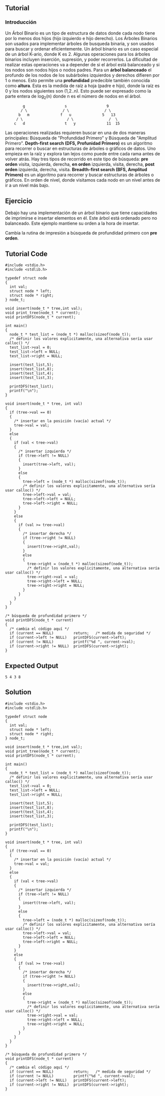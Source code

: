 Tutorial
--------

### Introducción

Un Árbol Binario es un tipo de estructura de datos donde cada nodo tiene por lo menos dos hijos (hijo izquierdo e hijo derecho). Los Árboles Binarios son usados para implementar árboles de busqueda binaria, y son usados para buscar y ordenar eficientemente. Un árbol binario es un caso especial de un árbol K-ario, donde K es 2. Algunas operaciones para los árboles binarios incluyen inserción, supresión, y poder recorrerlos. La dificultad de realizar estas operaciones va a depender de si el árbol está balanceado y si los nodos son nodos hijos o nodos padres. Para un **árbol balanceado** el profundo de los nodos de los subárboles izquierdos y derechos difieren por 1 o menos. Esto permite una **profundidad** predecible también conocida como **altura**. Esta es la medida de raíz a hoja (padre e hijo), donde la raíz es 0 y los nodos siguientes son (1,2..n). Esto puede ser expresado como la parte entera de log<sub>2</sub>(n) donde n es el número de nodos en el árbol.

            g                  s                  9
           / \                / \                / \
          b   m              f   u              5   13
         / \                    / \                /  \
        c   d                  t   y              11  15

Las operaciones realizadas requieren buscar en una de dos maneras principales: Búsqueda de "Profundidad Primero" y Búsqueda de "Amplitud Primero". **Depth-first search (DFS, Profunidad Primero)** es un algoritmo para recorrer o buscar en estructuras de árboles o gráficos de datos. Uno empieza en la raíz y explora tan lejos como puede entre cada rama antes de volver atrás. Hay tres tipos de recorrido en este tipo de búsqueda: **pre orden** visita, izquierda, derecha, **en orden** izquierda, visita, derecha, **post orden** izquierda, derecha, visita. **Breadth-first search (BFS, Amplitud Primero)** es un algoritmo para recorrer y buscar estructuras de árboles o gráficos. En orden de nivel, donde visitamos cada nodo en un nivel antes de ir a un nivel más bajo.<br>


Ejercicio
--------

Debajo hay una implementación de un árbol binario que tiene capacidades de imprimirse e insertar elementos en él. Este árbol está ordenado pero no balanceado. Este ejemplo mantiene su orden a la hora de insertar.

Cambia la rutina de impresión a búsqueda de profundidad primero con **pre orden**.


Tutorial Code
-------------

    #include <stdio.h>
    #include <stdlib.h>
    
    typedef struct node
    {
      int val;
      struct node * left;
      struct node * right;
    } node_t;
    
    void insert(node_t * tree,int val);
    void print_tree(node_t * current);
    void printDFS(node_t * current);
    
    int main()
    {
      node_t * test_list = (node_t *) malloc(sizeof(node_t));
      /* definir los valores explicitamente, una alternativa sería usar calloc() */
      test_list->val = 0;
      test_list->left = NULL;
      test_list->right = NULL;
    
      insert(test_list,5);
      insert(test_list,8);
      insert(test_list,4);
      insert(test_list,3);
    
      printDFS(test_list);
      printf("\n");
    }
    
    void insert(node_t * tree, int val)
    {
      if (tree->val == 0)
      {
        /* insertar en la posición (vacía) actual */
        tree->val = val;
      }
      else
      {
        if (val < tree->val)
        {
          /* insertar izquierda */
          if (tree->left != NULL)
          {
            insert(tree->left, val);
          }
          else
          {
            tree->left = (node_t *) malloc(sizeof(node_t));
            /* definir los valores explicitamente, una alternativa sería usar calloc() */
            tree->left->val = val;
            tree->left->left = NULL;
            tree->left->right = NULL;
          }
        }
        else
        {
          if (val >= tree->val)
          {
            /* insertar derecha */
            if (tree->right != NULL)
            {
              insert(tree->right,val);
            }
            else
            {
              tree->right = (node_t *) malloc(sizeof(node_t));
              /* definir los valores explicitamente, una alternativa sería usar calloc() */
              tree->right->val = val;
              tree->right->left = NULL;
              tree->right->right = NULL;
            }
          }
        }
      }
    }
    
    /* búsqueda de profundidad primero */
    void printDFS(node_t * current)
    {
      /* cambia el código aquí */
      if (current == NULL)         return;   /* medida de seguridad */
      if (current->left != NULL)   printDFS(current->left);
      if (current != NULL)         printf("%d ", current->val);
      if (current->right != NULL)  printDFS(current->right);
    }


Expected Output
---------------

    5 4 3 8

Solution
--------

    #include <stdio.h>
    #include <stdlib.h>
    
    typedef struct node
    {
      int val;
      struct node * left;
      struct node * right;
    } node_t;
    
    void insert(node_t * tree,int val);
    void print_tree(node_t * current);
    void printDFS(node_t * current);
    
    int main()
    {
      node_t * test_list = (node_t *) malloc(sizeof(node_t));
      /* definir los valores explicitamente, una alternativa sería usar calloc() */
      test_list->val = 0;
      test_list->left = NULL;
      test_list->right = NULL;
    
      insert(test_list,5);
      insert(test_list,8);
      insert(test_list,4);
      insert(test_list,3);
    
      printDFS(test_list);
      printf("\n");
    }
    
    void insert(node_t * tree, int val)
    {
      if (tree->val == 0)
      {
        /* insertar en la posición (vacía) actual */
        tree->val = val;
      }
      else
      {
        if (val < tree->val)
        {
          /* insertar izquierda */
          if (tree->left != NULL)
          {
            insert(tree->left, val);
          }
          else
          {
            tree->left = (node_t *) malloc(sizeof(node_t));
            /* definir los valores explicitamente, una alternativa sería usar calloc() */
            tree->left->val = val;
            tree->left->left = NULL;
            tree->left->right = NULL;
          }
        }
        else
        {
          if (val >= tree->val)
          {
            /* insertar derecha */
            if (tree->right != NULL)
            {
              insert(tree->right,val);
            }
            else
            {
              tree->right = (node_t *) malloc(sizeof(node_t));
              /* definir los valores explicitamente, una alternativa sería usar calloc() */
              tree->right->val = val;
              tree->right->left = NULL;
              tree->right->right = NULL;
            }
          }
        }
      }
    }
    
    /* búsqueda de profundidad primero */
    void printDFS(node_t * current)
    {
      /* cambia el código aquí */
      if (current == NULL)         return;   /* medida de seguridad */
      if (current != NULL)         printf("%d ", current->val);
      if (current->left != NULL)   printDFS(current->left);
      if (current->right != NULL)  printDFS(current->right);
    }
